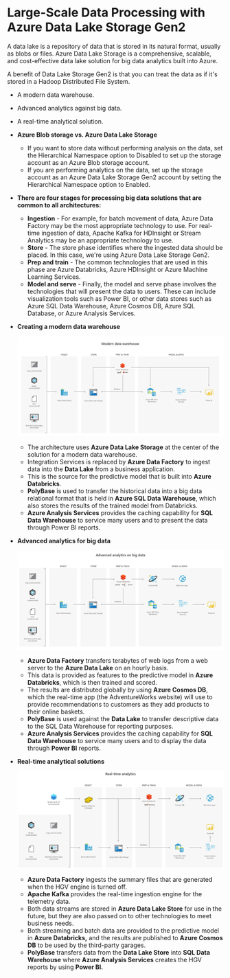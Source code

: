 # Large-Scale Data Processing with Azure Data Lake Storage Gen2

A data lake is a repository of data that is stored in its natural format, usually as blobs or files. Azure Data Lake Storage is a comprehensive, scalable, and cost-effective data lake solution for big data analytics built into Azure.

A benefit of Data Lake Storage Gen2 is that you can treat the data as if it's stored in a Hadoop Distributed File System.

- A modern data warehouse.
- Advanced analytics against big data.
- A real-time analytical solution.

- **Azure Blob storage vs. Azure Data Lake Storage**
    - If you want to store data without performing analysis on the data, set the Hierarchical Namespace option to Disabled to set up the storage account as an Azure Blob storage account.
    - If you are performing analytics on the data, set up the storage account as an Azure Data Lake Storage Gen2 account by setting the Hierarchical Namespace option to Enabled.

- **There are four stages for processing big data solutions that are common to all architectures:**
    - **Ingestion** - For example, for batch movement of data, Azure Data Factory may be the most appropriate technology to use. For real-time ingestion of data, Apache Kafka for HDInsight or Stream Analytics may be an appropriate technology to use.
    - **Store** - The store phase identifies where the ingested data should be placed. In this case, we're using Azure Data Lake Storage Gen2.
    - **Prep and train** - The common technologies that are used in this phase are Azure Databricks, Azure HDInsight or Azure Machine Learning Services.
    - **Model and serve** - Finally, the model and serve phase involves the technologies that will present the data to users. These can include visualization tools such as Power BI, or other data stores such as Azure SQL Data Warehouse, Azure Cosmos DB, Azure SQL Database, or Azure Analysis Services.
- **Creating a modern data warehouse**

    ![Large%20Scale%20Data%20Processing%20with%20Azure%20Data%20Lake%20S/6-modern-data-warehouse.jpg](Large%20Scale%20Data%20Processing%20with%20Azure%20Data%20Lake%20S/6-modern-data-warehouse.jpg)

    - The architecture uses **Azure Data Lake Storage** at the center of the solution for a modern data warehouse.
    - Integration Services is replaced by **Azure Data Factory** to ingest data into the **Data Lake** from a business application.
    - This is the source for the predictive model that is built into **Azure Databricks**.
    - **PolyBase** is used to transfer the historical data into a big data relational format that is held in **Azure SQL Data Warehouse**, which also stores the results of the trained model from Databricks.
    - **Azure Analysis Services** provides the caching capability for **SQL Data Warehouse** to service many users and to present the data through Power BI reports.
- **Advanced analytics for big data**

    ![Large%20Scale%20Data%20Processing%20with%20Azure%20Data%20Lake%20S/6-advanced-analytics.jpg](Large%20Scale%20Data%20Processing%20with%20Azure%20Data%20Lake%20S/6-advanced-analytics.jpg)

    - **Azure Data Factory** transfers terabytes of web logs from a web server to the **Azure Data Lake** on an hourly basis.
    - This data is provided as features to the predictive model in **Azure Databricks**, which is then trained and scored.
    - The results are distributed globally by using **Azure Cosmos DB**, which the real-time app (the AdventureWorks website) will use to provide recommendations to customers as they add products to their online baskets.
    - **PolyBase** is used against the **Data Lake** to transfer descriptive data to the SQL Data Warehouse for reporting purposes.
    - **Azure Analysis Services** provides the caching capability for **SQL Data Warehouse** to service many users and to display the data through **Power BI** reports.
- **Real-time analytical solutions**

    ![Large%20Scale%20Data%20Processing%20with%20Azure%20Data%20Lake%20S/6-real-time-analytics.jpg](Large%20Scale%20Data%20Processing%20with%20Azure%20Data%20Lake%20S/6-real-time-analytics.jpg)

    - **Azure Data Factory** ingests the summary files that are generated when the HGV engine is turned off.
    - **Apache Kafka** provides the real-time ingestion engine for the telemetry data.
    - Both data streams are stored in **Azure Data Lake Store** for use in the future, but they are also passed on to other technologies to meet business needs.
    - Both streaming and batch data are provided to the predictive model in **Azure Databricks,** and the results are published to **Azure Cosmos DB** to be used by the third-party garages.
    - **PolyBase** transfers data from the **Data Lake Store** into **SQL Data Warehouse** where **Azure Analysis Services** creates the HGV reports by using **Power BI.**